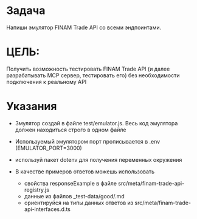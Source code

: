 # Задача
Напиши эмулятор FINAM Trade API со всеми эндпоинтами.


# ЦЕЛЬ: 
Получить возможность тестировать FINAM Trade API (и далее разрабатывать MCP сервер, тестировать его)
без необходимости подключения к реальному API


# Указания

- Змулятор создай в файле test/emulator.js. Весь код эмулятора должен находиться строго в одном файле

- Используемый эмулятором порт прописывается в .env (EMULATOR_PORT=3000)
- используй пакет dotenv для получения переменных окружения

- В качестве примеров ответов можешь использовать 
  - свойства responseExample в файле src/meta/finam-trade-api-registry.js
  - данные из файлов _test-data/good/<fullId>.md
  - ориентируйся на типы данных ответов из src/meta/finam-trade-api-interfaces.d.ts 

